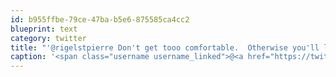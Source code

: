 ```yaml
---
id: b955ffbe-79ce-47ba-b5e6-875585ca4cc2
blueprint: text
category: twitter
title: "'@rigelstpierre Don't get tooo comfortable.  Otherwise you'll let down your guard :)"
caption: '<span class="username username_linked">@<a href="https://twitter.com/rigelstpierre" title="Rigel St. Pierre">rigelstpierre</a></span> Don''t get tooo comfortable.  Otherwise you''ll let down your guard :)'
---
```

